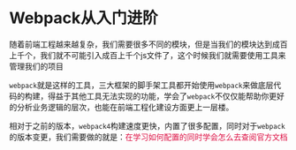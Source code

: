 # Webpack从入门进阶

随着前端工程越来越复杂，我们需要很多不同的模块，但是当我们的模块达到成百上千个，我们就不可能引入成百上千个js文件了，这个时候我们就需要使用工具来管理我们的项目

`webpack`就是这样的工具，三大框架的脚手架工具都开始使用`webpack`来做底层代码的构建，得益于其他工具无法实现的功能，学会了`webpack`不仅仅能帮助你更好的分析业务逻辑的层次，也能在前端工程化建设方面更上一层楼。

相对于之前的版本，`webpack4`构建速度更快，内置了很多配置，同时对于`webpack`的版本变更，我们需要做的就是：<font color=#DD1144>在学习如何配置的同时学会怎么去查阅官方文档</font>

